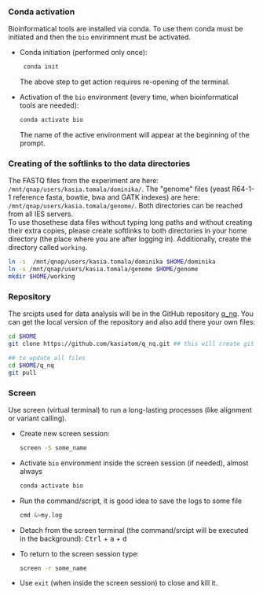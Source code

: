 ### Conda activation  
Bioinformatical tools are installed via conda. To use them conda must be initiated and then the `bio` envirimnent must be activated.
 * Conda initiation (performed only once):  
   ```bash
    conda init
    ```
    The above step to get action requires re-opening of the terminal.  
       
 * Activation of the `bio` environment (every time, when bioinformatical tools are needed):  
    ```bash
    conda activate bio
    ```
    The name of the active environment will appear at the beginning of the prompt.  
  
  ### Creating of the softlinks to the data directories  
  The FASTQ files from the experiment are here: `/mnt/qnap/users/kasia.tomala/dominika/`.  The "genome" files (yeast R64-1-1 reference fasta, bowtie, bwa and GATK indexes) are here: `/mnt/qnap/users/kasia.tomala/genome/`. Both directories can be reached from all IES servers.   
  To use thosethese data files without typing long paths and without creating their extra copies, please create softlinks to both directories in your home directory (the place where you are after logging in). Additionally, create the directory called `working`.

  ```bash
  ln -s  /mnt/qnap/users/kasia.tomala/dominika $HOME/dominika
  ln -s /mnt/qnap/users/kasia.tomala/genome $HOME/genome
  mkdir $HOME/working  
  ```
  
  ### Repository  
  The srcipts used for data analysis will be in the GitHub repository [q_nq](#https://github.com/kasiatom/q_nq). 
  You can get the local version of the repository and also add there your own files:  
  ```bash
  cd $HOME
  git clone https://github.com/kasiatom/q_nq.git ## this will create git directory q_nq in your home directory

  ## to update all files
  cd $HOME/q_nq
  git pull
  ```

### Screen 
Use screen (virtual terminal) to run a long-lasting processes (like alignment or variant calling).
 * Create new screen session:
   ```bash
   screen -S some_name
   ```
 * Activate `bio` environment inside the screen session (if needed), almost always
   ```bash
   conda activate bio
   ```
 * Run the command/script, it is good idea to save the logs to some file  
   ```bash     
   cmd &>my.log
   ```

  * Detach from the screen terminal (the command/srcipt will be executed in the background): <kbd>Ctrl</kbd> + <kbd>a</kbd> + <kbd>d</kbd>
  * To return to the screen session type:
    ```bash
    screen -r some_name
    ```
   * Use `exit` (when inside the screen session) to close and kill it.    